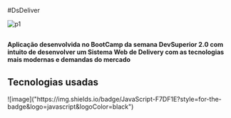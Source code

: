 #DsDeliver

![p1](https://user-images.githubusercontent.com/70860702/110340163-b71a1b80-8007-11eb-9388-a08216b404f4.png)

##

<h4>
   Aplicação desenvolvida no BootCamp da semana DevSuperior 2.0 com intuito de desenvolver um Sistema Web de Delivery com as tecnologias mais modernas e demandas do mercado
  </h4>

<h2>Tecnologias usadas</h2>
![image]("https://img.shields.io/badge/JavaScript-F7DF1E?style=for-the-badge&logo=javascript&logoColor=black")
